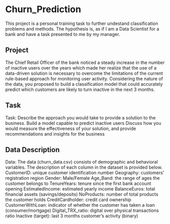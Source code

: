 # Churn_Prediction

This project is a personal training task to further undestand classification problems and methods. The hypothesis is, as if I am a Data Scientist for a bank and have a task presented to me by my manager.
## Project
The Chief Retail Officer of the bank noticed a steady increase in the number of inactive users over the years which made her realize that the use of a data-driven solution is necessary to overcome the limitations of the current rule-based approach for monitoring user activity. Considering the nature of the data, you proposed to build a classification model that could accurately predict which customers are likely to turn inactive in the next 3 months.

## Task
Task:
Describe the approach you would take to provide a solution to the business.
Build a model capable to predict inactive users
Discuss how you would measure the effectiveness of your solution, and provide recommendations and insights for the business

## Data Description
Data:
The data (churn_data.csv) consists of demographic and behavioral variables. The description of each column in the dataset is provided below.
CustomerID: unique customer identification number
Geography: customers’ registration region 
Gender: Male/Female
Age_Band: the range of ages the customer belongs to
TenureYears: tenure since the first bank account opening
EstimatedIncome: estimated yearly income
BalanceEuros: total financial assets (savings/deposits)
NoProducts: number of total products the customer holds
CreditCardholder: credit card ownership
CustomerWithLoan: indicator of whether the customer has taken a loan (consumer/mortgage)
Digital_TRX_ratio: digital over physical transactions ratio 
Inactive (target): last 3 months customer’s activity (binary) 
